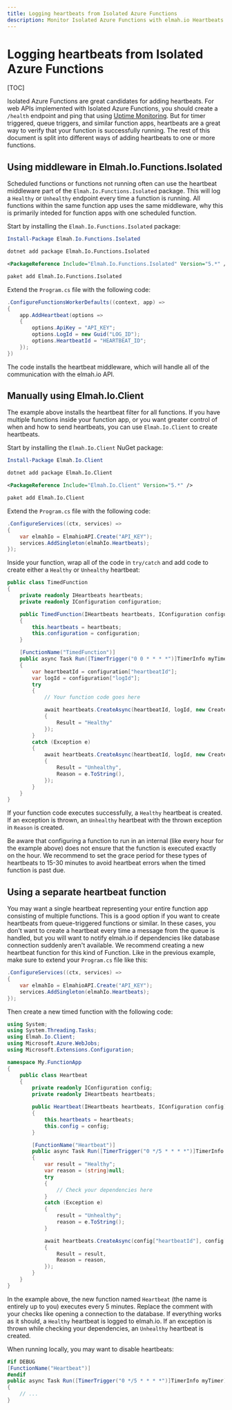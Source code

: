 ```yaml
---
title: Logging heartbeats from Isolated Azure Functions
description: Monitor Isolated Azure Functions with elmah.io Heartbeats. Get instant notifications when someone accidentally stops or misconfigures functions.
---
```


# Logging heartbeats from Isolated Azure Functions

[TOC]

Isolated Azure Functions are great candidates for adding heartbeats. For web APIs implemented with Isolated Azure Functions, you should create a `/health` endpoint and ping that using [Uptime Monitoring](https://elmah.io/features/uptime-monitoring/). But for timer triggered, queue triggers, and similar function apps, heartbeats are a great way to verify that your function is successfully running. The rest of this document is split into different ways of adding heartbeats to one or more functions.

## Using middleware in Elmah.Io.Functions.Isolated

Scheduled functions or functions not running often can use the heartbeat middleware part of the `Elmah.Io.Functions.Isolated` package. This will log a `Healthy` or `Unhealthy` endpoint every time a function is running. All functions within the same function app uses the same middleware, why this is primarily inteded for function apps with one scheduled function.

Start by installing the `Elmah.Io.Functions.Isolated` package:

```powershell fct_label="Package Manager"
Install-Package Elmah.Io.Functions.Isolated
```
```cmd fct_label=".NET CLI"
dotnet add package Elmah.Io.Functions.Isolated
```
```xml fct_label="PackageReference"
<PackageReference Include="Elmah.Io.Functions.Isolated" Version="5.*" />
```
```xml fct_label="Paket CLI"
paket add Elmah.Io.Functions.Isolated
```

Extend the `Program.cs` file with the following code:

```csharp
.ConfigureFunctionsWorkerDefaults((context, app) =>
{
    app.AddHeartbeat(options =>
    {
        options.ApiKey = "API_KEY";
        options.LogId = new Guid("LOG_ID");
        options.HeartbeatId = "HEARTBEAT_ID";
    });
})
```

The code installs the heartbeat middleware, which will handle all of the communication with the elmah.io API.

## Manually using Elmah.Io.Client

The example above installs the heartbeat filter for all functions. If you have multiple functions inside your function app, or you want greater control of when and how to send heartbeats, you can use `Elmah.Io.Client` to create heartbeats.

Start by installing the `Elmah.Io.Client` NuGet package:

```powershell fct_label="Package Manager"
Install-Package Elmah.Io.Client
```
```cmd fct_label=".NET CLI"
dotnet add package Elmah.Io.Client
```
```xml fct_label="PackageReference"
<PackageReference Include="Elmah.Io.Client" Version="5.*" />
```
```xml fct_label="Paket CLI"
paket add Elmah.Io.Client
```

Extend the `Program.cs` file with the following code:

```csharp
.ConfigureServices((ctx, services) =>
{
    var elmahIo = ElmahioAPI.Create("API_KEY");
    services.AddSingleton(elmahIo.Heartbeats);
});
```

Inside your function, wrap all of the code in `try/catch` and add code to create either a `Healthy` or `Unhealthy` heartbeat:

```csharp
public class TimedFunction
{
    private readonly IHeartbeats heartbeats;
    private readonly IConfiguration configuration;

    public TimedFunction(IHeartbeats heartbeats, IConfiguration configuration)
    {
        this.heartbeats = heartbeats;
        this.configuration = configuration;
    }

    [FunctionName("TimedFunction")]
    public async Task Run([TimerTrigger("0 0 * * * *")]TimerInfo myTimer)
    {
        var heartbeatId = configuration["heartbeatId"];
        var logId = configuration["logId"];
        try
        {
            // Your function code goes here

            await heartbeats.CreateAsync(heartbeatId, logId, new CreateHeartbeat
            {
                Result = "Healthy"
            });
        }
        catch (Exception e)
        {
            await heartbeats.CreateAsync(heartbeatId, logId, new CreateHeartbeat
            {
                Result = "Unhealthy",
                Reason = e.ToString(),
            });
        }
    }
}
```

If your function code executes successfully, a `Healthy` heartbeat is created. If an exception is thrown, an `Unhealthy` heartbeat with the thrown exception in `Reason` is created.

Be aware that configuring a function to run in an internal (like every hour for the example above) does not ensure that the function is executed exactly on the hour. We recommend to set the grace period for these types of heartbeats to 15-30 minutes to avoid heartbeat errors when the timed function is past due.

## Using a separate heartbeat function

You may want a single heartbeat representing your entire function app consisting of multiple functions. This is a good option if you want to create heartbeats from queue-triggered functions or similar. In these cases, you don't want to create a heartbeat every time a message from the queue is handled, but you will want to notify elmah.io if dependencies like database connection suddenly aren't available. We recommend creating a new heartbeat function for this kind of Function. Like in the previous example, make sure to extend your `Program.cs` file like this:

```csharp
.ConfigureServices((ctx, services) =>
{
    var elmahIo = ElmahioAPI.Create("API_KEY");
    services.AddSingleton(elmahIo.Heartbeats);
});
```

Then create a new timed function with the following code:

```csharp
using System;
using System.Threading.Tasks;
using Elmah.Io.Client;
using Microsoft.Azure.WebJobs;
using Microsoft.Extensions.Configuration;

namespace My.FunctionApp
{
    public class Heartbeat
    {
        private readonly IConfiguration config;
        private readonly IHeartbeats heartbeats;

        public Heartbeat(IHeartbeats heartbeats, IConfiguration config)
        {
            this.heartbeats = heartbeats;
            this.config = config;
        }

        [FunctionName("Heartbeat")]
        public async Task Run([TimerTrigger("0 */5 * * * *")]TimerInfo myTimer)
        {
            var result = "Healthy";
            var reason = (string)null;
            try
            {
                // Check your dependencies here
            }
            catch (Exception e)
            {
                result = "Unhealthy";
                reason = e.ToString();
            }

            await heartbeats.CreateAsync(config["heartbeatId"], config["logId"], new CreateHeartbeat
            {
                Result = result,
                Reason = reason,
            });
        }
    }
}
```

In the example above, the new function named `Heartbeat` (the name is entirely up to you) executes every 5 minutes. Replace the comment with your checks like opening a connection to the database. If everything works as it should, a `Healthy` heartbeat is logged to elmah.io. If an exception is thrown while checking your dependencies, an `Unhealthy` heartbeat is created.

When running locally, you may want to disable heartbeats:

```csharp
#if DEBUG
[FunctionName("Heartbeat")]
#endif
public async Task Run([TimerTrigger("0 */5 * * * *")]TimerInfo myTimer)
{
    // ...
}
```